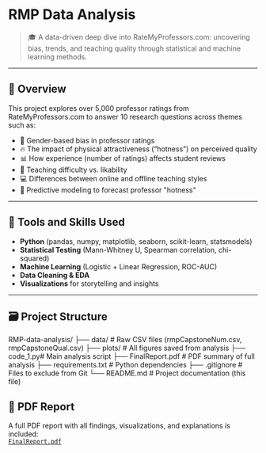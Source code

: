 # RMP Data Analysis

> 🎓 A data-driven deep dive into RateMyProfessors.com: uncovering bias, trends, and teaching quality through statistical and machine learning methods.

---

## 📌 Overview

This project explores over 5,000 professor ratings from RateMyProfessors.com to answer 10 research questions across themes such as:

- 🌟 Gender-based bias in professor ratings
- 🔥 The impact of physical attractiveness (“hotness”) on perceived quality
- 📊 How experience (number of ratings) affects student reviews
- 🧠 Teaching difficulty vs. likability
- 💻 Differences between online and offline teaching styles
- 🤖 Predictive modeling to forecast professor "hotness"

---

## 🧰 Tools and Skills Used

- **Python** (pandas, numpy, matplotlib, seaborn, scikit-learn, statsmodels)
- **Statistical Testing** (Mann-Whitney U, Spearman correlation, chi-squared)
- **Machine Learning** (Logistic + Linear Regression, ROC-AUC)
- **Data Cleaning & EDA**
- **Visualizations** for storytelling and insights

---

## 🗃️ Project Structure

RMP-data-analysis/
├── data/ # Raw CSV files (rmpCapstoneNum.csv, rmpCapstoneQual.csv)
├── plots/ # All figures saved from analysis
├── code_1.py# Main analysis script
├── FinalReport.pdf # PDF summary of full analysis
├── requirements.txt # Python dependencies
├── .gitignore # Files to exclude from Git
└── README.md # Project documentation (this file)

## 📄 PDF Report

A full PDF report with all findings, visualizations, and explanations is included:  
[`FinalReport.pdf`](FinalReport.pdf)